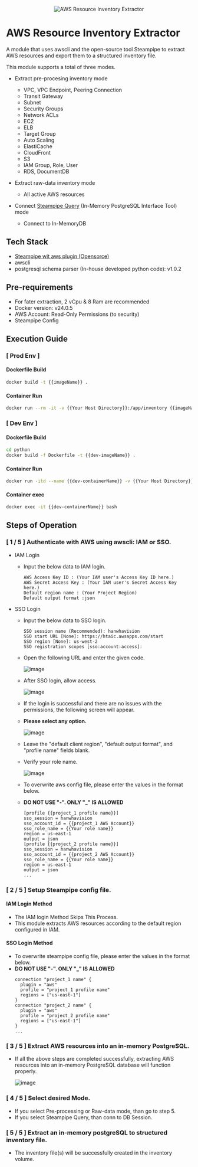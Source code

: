 <p align="center">
  <img src="https://github.com/user-attachments/assets/08ed8337-916c-4ae7-8c1c-66d26ff85329" alt="AWS Resource Inventory Extractor">
</p>

# AWS Resource Inventory Extractor

A module that uses awscli and the open-source tool Steampipe to extract AWS resources and export them to a structured inventory file.

This module supports a total of three modes.

- Extract pre-procesing inventory mode
  - VPC, VPC Endpoint, Peering Connection
  - Transit Gateway
  - Subnet
  - Security Groups
  - Network ACLs
  - EC2
  - ELB
  - Target Group
  - Auto Scaling
  - ElastiCache
  - CloudFront
  - S3
  - IAM Group, Role, User
  - RDS, DocumentDB

- Extract raw-data inventory mode
  - All active AWS resources

- Connect [Steampipe Query](https://steampipe.io/docs/query/query-shell) (In-Memory PostgreSQL Interface Tool) mode
  - Connect to In-MemoryDB

## Tech Stack
- [Steampipe wit aws plugin (Opensorce)](https://hub.steampipe.io/plugins/turbot/aws)
- awscli
- postgresql schema parser (In-house developed python code): v1.0.2

## Pre-requirements
- For fater extraction, 2 vCpu & 8 Ram are recommended
- Docker version: v24.0.5
- AWS Account: Read-Only Permissions (to security)
- Steampipe Config

## Execution Guide
### [ Prod Env ]
#### Dockerfile Build
```bash
docker build -t {{imageName}} .
```
#### Container Run
```bash
docker run --rm -it -v {{Your Host Directory}}:/app/inventory {{imageName}}
```
### [ Dev Env ]
#### Dockerfile Build
```bash
cd python
docker build -f Dockerfile -t {{dev-imageName}} .
```
#### Container Run
```bash
docker run -itd --name {{dev-containerName}} -v {{Your Host Directory}}:/app/inventory {{dev-imageName}}
```
#### Container exec
```bash
docker exec -it {{dev-containerName}} bash
```

## Steps of Operation
### [ 1 / 5 ] Authenticate with AWS using awscli: IAM or SSO.

- IAM Login
  - Input the below data to IAM login.
    ```
    AWS Access Key ID : (Your IAM user's Access Key ID here.)
    AWS Secret Access Key : (Your IAM user's Secret Access Key here.)
    Default region name : (Your Project Region)
    Default output format :json 
    ```

- SSO Login
  - Input the below data to SSO login.
    ```
    SSO session name (Recommended): hanwhavision
    SSO start URL [None]: https://htaic.awsapps.com/start
    SSO region [None]: us-west-2
    SSO registration scopes [sso:account:access]:
    ```
  - Open the following URL and enter the given code.
    
    ![image](https://github.com/user-attachments/assets/ade9aa67-a885-4117-ad52-375ae7ec55be)
  
  - After SSO login, allow access.
  
    ![image](https://github.com/user-attachments/assets/dd72cd0d-7060-45fb-8ae0-bf3b8f52967e)
  
  - If the login is successful and there are no issues with the permissions, the following screen will appear.
  - **Please select any option.**
  
    ![image](https://github.com/user-attachments/assets/d9119b03-fb31-40b4-a3c0-1985dd9deeb2)
  
  - Leave the "default client region", "default output format", and "profile name" fields blank.
  - Verify your role name.
  
    ![image](https://github.com/user-attachments/assets/89e1d050-121e-4bf0-8096-43efc0169251)
 
  - To overwrite aws config file, please enter the values in the format below.
  - **DO NOT USE "-". ONLY "_" IS ALLOWED**
    ```
    [profile {{project_1 profile name}}]
    sso_session = hanwhavision
    sso_account_id = {{project_1 AWS Account}}
    sso_role_name = {{Your role name}}
    region = us-east-1
    output = json
    [profile {{project_2 profile name}}]
    sso_session = hanwhavision
    sso_account_id = {{project_2 AWS Account}}
    sso_role_name = {{Your role name}}
    region = us-east-1
    output = json
    ...
    ```

### [ 2 / 5 ] Setup Steampipe config file.
#### IAM Login Method
- The IAM login Method Skips This Process.
- This module extracts AWS resources according to the default region configured in IAM.

#### SSO Login Method
- To overwrite steampipe config file, please enter the values in the format below.
- **DO NOT USE "-". ONLY "_" IS ALLOWED**
  ```
  connection "project_1 name" {
    plugin = "aws"
    profile = "project_1 profile name"
    regions = ["us-east-1"]
  }
  connection "project_2 name" {
    plugin = "aws"
    profile = "project_2 profile name"
    regions = ["us-east-1"]
  }
  ...
  ``` 
### [ 3 / 5 ] Extract AWS resources into an in-memory PostgreSQL.
- If all the above steps are completed successfully, extracting AWS resources into an in-memory PostgreSQL database will function properly.

  ![image](https://github.com/user-attachments/assets/15e94696-beb0-4c10-ad6e-9d9f3121d27b)

### [ 4 / 5 ] Select desired Mode.
- If you select Pre-processing or Raw-data mode, than go to step 5.
- If you select Steampipe Query, than conn to DB Session.

### [ 5 / 5 ] Extract an in-memory postgreSQL to structured inventory file.
- The inventory file(s) will be successfully created in the inventory volume.
